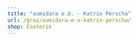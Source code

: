 ```yaml
---
title: "aumidara e.U. - Katrin Perscha"
url: /graz/aumidara-e-u-katrin-perscha/
shop: Esoterik
---
```

